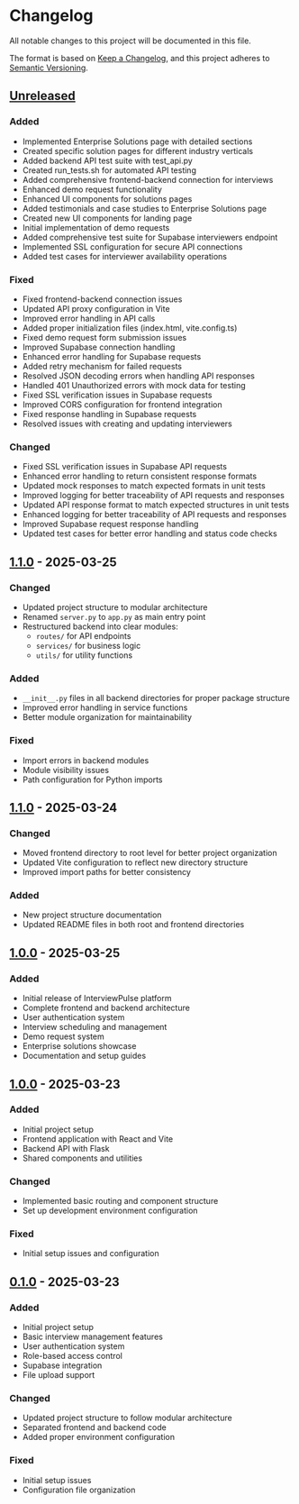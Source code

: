 # Changelog

All notable changes to this project will be documented in this file.

The format is based on [Keep a Changelog](https://keepachangelog.com/en/1.0.0/),
and this project adheres to [Semantic Versioning](https://semver.org/spec/v2.0.0.html).

## [Unreleased]

### Added
- Implemented Enterprise Solutions page with detailed sections
- Created specific solution pages for different industry verticals
- Added backend API test suite with test_api.py
- Created run_tests.sh for automated API testing
- Added comprehensive frontend-backend connection for interviews
- Enhanced demo request functionality
- Enhanced UI components for solutions pages
- Added testimonials and case studies to Enterprise Solutions page
- Created new UI components for landing page
- Initial implementation of demo requests
- Added comprehensive test suite for Supabase interviewers endpoint
- Implemented SSL configuration for secure API connections
- Added test cases for interviewer availability operations

### Fixed
- Fixed frontend-backend connection issues
- Updated API proxy configuration in Vite
- Improved error handling in API calls
- Added proper initialization files (index.html, vite.config.ts)
- Fixed demo request form submission issues
- Improved Supabase connection handling
- Enhanced error handling for Supabase requests
- Added retry mechanism for failed requests
- Resolved JSON decoding errors when handling API responses
- Handled 401 Unauthorized errors with mock data for testing
- Fixed SSL verification issues in Supabase requests
- Improved CORS configuration for frontend integration
- Fixed response handling in Supabase requests
- Resolved issues with creating and updating interviewers

### Changed
- Fixed SSL verification issues in Supabase API requests
- Enhanced error handling to return consistent response formats
- Updated mock responses to match expected formats in unit tests
- Improved logging for better traceability of API requests and responses
- Updated API response format to match expected structures in unit tests
- Enhanced logging for better traceability of API requests and responses
- Improved Supabase request response handling
- Updated test cases for better error handling and status code checks

## [1.1.0] - 2025-03-25

### Changed
- Updated project structure to modular architecture
- Renamed `server.py` to `app.py` as main entry point
- Restructured backend into clear modules:
  - `routes/` for API endpoints
  - `services/` for business logic
  - `utils/` for utility functions

### Added
- `__init__.py` files in all backend directories for proper package structure
- Improved error handling in service functions
- Better module organization for maintainability

### Fixed
- Import errors in backend modules
- Module visibility issues
- Path configuration for Python imports

## [1.1.0] - 2025-03-24

### Changed
- Moved frontend directory to root level for better project organization
- Updated Vite configuration to reflect new directory structure
- Improved import paths for better consistency

### Added
- New project structure documentation
- Updated README files in both root and frontend directories

## [1.0.0] - 2025-03-25

### Added
- Initial release of InterviewPulse platform
- Complete frontend and backend architecture
- User authentication system
- Interview scheduling and management
- Demo request system
- Enterprise solutions showcase
- Documentation and setup guides

## [1.0.0] - 2025-03-23

### Added
- Initial project setup
- Frontend application with React and Vite
- Backend API with Flask
- Shared components and utilities

### Changed
- Implemented basic routing and component structure
- Set up development environment configuration

### Fixed
- Initial setup issues and configuration

## [0.1.0] - 2025-03-23

### Added
- Initial project setup
- Basic interview management features
- User authentication system
- Role-based access control
- Supabase integration
- File upload support

### Changed
- Updated project structure to follow modular architecture
- Separated frontend and backend code
- Added proper environment configuration

### Fixed
- Initial setup issues
- Configuration file organization

[Unreleased]: https://github.com/rohanchikorde/chatncheck-in/compare/v0.1.0...HEAD
[1.1.0]: https://github.com/rohanchikorde/chatncheck-in/compare/v1.0.0...v1.1.0
[1.0.0]: https://github.com/rohanchikorde/chatncheck-in/compare/v0.1.0...v1.0.0
[0.1.0]: https://github.com/rohanchikorde/chatncheck-in/compare/v0.0.0...v0.1.0
